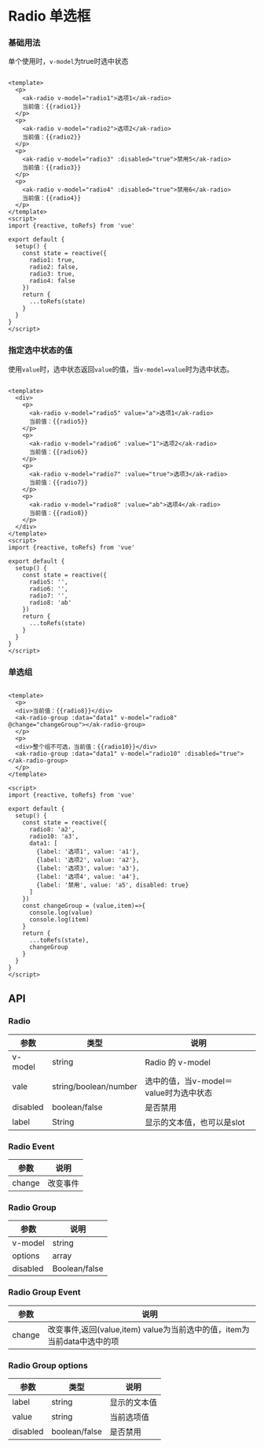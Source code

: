 <!-- Created by 337547038 on 2021/6/14. -->

# Radio 单选框

### 基础用法

单个使用时，`v-model`为true时选中状态

```vue demo

<template>
  <p>
    <ak-radio v-model="radio1">选项1</ak-radio>
    当前值：{{radio1}}
  </p>
  <p>
    <ak-radio v-model="radio2">选项2</ak-radio>
    当前值：{{radio2}}
  </p>
  <p>
    <ak-radio v-model="radio3" :disabled="true">禁用5</ak-radio>
    当前值：{{radio3}}
  </p>
  <p>
    <ak-radio v-model="radio4" :disabled="true">禁用6</ak-radio>
    当前值：{{radio4}}
  </p>
</template>
<script>
import {reactive, toRefs} from 'vue'

export default {
  setup() {
    const state = reactive({
      radio1: true,
      radio2: false,
      radio3: true,
      radio4: false
    })
    return {
      ...toRefs(state)
    }
  }
}
</script>

```

### 指定选中状态的值

使用`value`时，选中状态返回`value`的值，当`v-model=value`时为选中状态。

```vue demo

<template>
  <div>
    <p>
      <ak-radio v-model="radio5" value="a">选项1</ak-radio>
      当前值：{{radio5}}
    </p>
    <p>
      <ak-radio v-model="radio6" :value="1">选项2</ak-radio>
      当前值：{{radio6}}
    </p>
    <p>
      <ak-radio v-model="radio7" :value="true">选项3</ak-radio>
      当前值：{{radio7}}
    </p>
    <p>
      <ak-radio v-model="radio8" :value="ab">选项4</ak-radio>
      当前值：{{radio8}}
    </p>
  </div>
</template>
<script>
import {reactive, toRefs} from 'vue'

export default {
  setup() {
    const state = reactive({
      radio5: '',
      radio6: '',
      radio7: '',
      radio8: 'ab'
    })
    return {
      ...toRefs(state)
    }
  }
}
</script>

```

### 单选组

```vue demo

<template>
  <p>
  <div>当前值：{{radio8}}</div>
  <ak-radio-group :data="data1" v-model="radio8" @change="changeGroup"></ak-radio-group>
  </p>
  <p>
  <div>整个组不可选，当前值：{{radio10}}</div>
  <ak-radio-group :data="data1" v-model="radio10" :disabled="true"></ak-radio-group>
  </p>
</template>

<script>
import {reactive, toRefs} from 'vue'

export default {
  setup() {
    const state = reactive({
      radio8: 'a2',
      radio10: 'a3',
      data1: [
        {label: '选项1', value: 'a1'},
        {label: '选项2', value: 'a2'},
        {label: '选项3', value: 'a3'},
        {label: '选项4', value: 'a4'},
        {label: '禁用', value: 'a5', disabled: true}
      ]
    })
    const changeGroup = (value,item)=>{
      console.log(value)
      console.log(item)
    }
    return {
      ...toRefs(state),
      changeGroup
    }
  }
}
</script>

```
## API
### Radio
|参数|类型|说明|
|-|-|-|
|v-model       | string         |Radio 的 v-model|
|vale          | string/boolean/number    |选中的值，当v-model＝value时为选中状态|
|disabled      | boolean/false  |是否禁用|
|label         | String         |显示的文本值，也可以是slot|

### Radio Event
|参数|说明|
|-|-|
|change          |  改变事件|

### Radio Group
|参数|说明|
|-|-|
|v-model         | string         |Radio组 的 v-model|
|options         | array          |组数据|
|disabled        | Boolean/false   |禁用组|

### Radio Group Event
|参数|说明|
|-|-|
|change          | 改变事件,返回(value,item) value为当前选中的值，item为当前data中选中的项|

### Radio Group options
|参数|类型|说明|
|-|-|-|
|label          | string         |显示的文本值|
|value          | string         |当前选项值|
|disabled       | boolean/false  |是否禁用|
